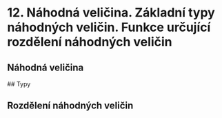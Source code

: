 # 12. Náhodná veličina. Základní typy náhodných veličin. Funkce určující rozdělení náhodných veličin

## Náhodná veličina

## Typy

## Rozdělení náhodných veličin